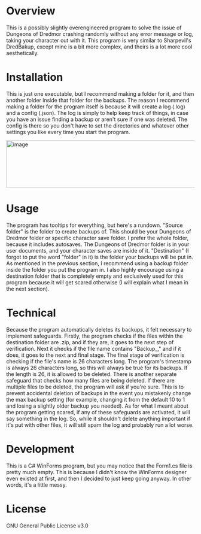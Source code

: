 # Overview
This is a possibly slightly overengineered program to solve the issue of Dungeons of Dredmor crashing randomly without any error message or log, taking your character out with it.  This program is very similar to Sharpevil's DredBakup, except mine is a bit more complex, and theirs is a lot more cool aesthetically.

# Installation
This is just one executable, but I recommend making a folder for it, and then another folder inside that folder for the backups.  The reason I recommend making a folder for the program itself is because it will create a log (.log) and a config (.json).  The log is simply to help keep track of things, in case you have an issue finding a backup or aren't sure if one was deleted.  The config is there so you don't have to set the directories and whatever other settings you like every time you start the program.

<img width="611" height="126" alt="image" src="https://github.com/user-attachments/assets/ea12ec07-e90d-4f57-900d-3cfb508d33b9" />

# Usage
The program has tooltips for everything, but here's a rundown.  "Source folder" is the folder to create backups of.  This should be your Dungeons of Dredmor folder or specific character save folder.  I prefer the whole folder, because it includes autosaves.  The Dungeons of Dredmor folder is in your user documents, and your character saves are inside of it.  "Destination" (I forgot to put the word "folder" in it) is the folder your backups will be put in.  As mentioned in the previous section, I recommend using a backup folder inside the folder you put the program in.  I also highly encourage using a destination folder that is completely empty and exclusively used for this program because it will get scared otherwise (I will explain what I mean in the next section).

# Technical
Because the program automatically deletes its backups, it felt necessary to implement safeguards.  Firstly, the program checks if the files within the destination folder are .zip, and if they are, it goes to the next step of verification.  Next it checks if the file name contains "Backup_," and if it does, it goes to the next and final stage.  The final stage of verification is checking if the file's name is 26 characters long.  The program's timestamp is always 26 characters long, so this will always be true for its backups.  If the length is 26, it is allowed to be deleted.  There is another separate safeguard that checks how many files are being deleted.  If there are multiple files to be deleted, the program will ask if you're sure.  This is to prevent accidental deletion of backups in the event you mistakenly change the max backup setting (for example, changing it from the default 10 to 1 and losing a slightly older backup you needed).  As for what I meant about the program getting scared, if any of these safeguards are activated, it will say something in the log.  So, while it shouldn't delete anything important if it's put with other files, it will still spam the log and probably run a lot worse.

# Development
This is a C# WinForms program, but you may notice that the Form1.cs file is pretty much empty.  This is because I didn't know the WinForms designer even existed at first, and then I decided to just keep going anyway.  In other words, it's a little messy.

# License
GNU General Public License v3.0
